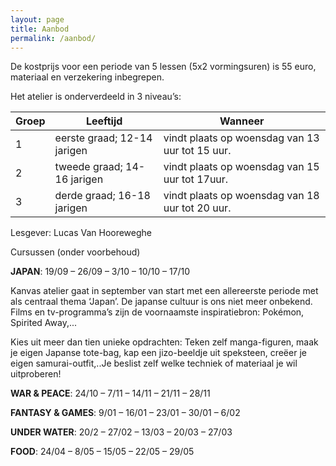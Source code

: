 ```yaml
---
layout: page
title: Aanbod
permalink: /aanbod/
---
```


De kostprijs voor een periode van 5 lessen (5x2 vormingsuren) is 55 euro, materiaal en verzekering inbegrepen.

Het atelier is onderverdeeld in 3 niveau’s:

Groep | Leeftijd | Wanneer 
------------ | ------------ | ------------- 
1 | eerste graad; 12-14 jarigen | vindt plaats op woensdag van 13 uur tot 15 uur. 
2 | tweede graad; 14-16 jarigen | vindt plaats op woensdag van 15 uur tot 17uur.
3 | derde graad; 16-18 jarigen | vindt plaats op woensdag van 18 uur tot 20 uur. 
 
Lesgever: Lucas Van Hooreweghe

Cursussen (onder voorbehoud)

**JAPAN**: 19/09 – 26/09 – 3/10 – 10/10 – 17/10

Kanvas atelier gaat in september van start met een allereerste periode met als centraal thema ‘Japan’.
De japanse cultuur is ons niet meer onbekend. Films en tv-programma’s zijn de voornaamste inspiratiebron: Pokémon, Spirited Away,...

Kies uit meer dan tien unieke opdrachten: Teken zelf manga-figuren, maak je eigen Japanse tote-bag, kap een jizo-beeldje uit speksteen, creëer je eigen samurai-outfit,..Je beslist zelf welke techniek of materiaal je wil uitproberen!


**WAR & PEACE**: 24/10 – 7/11 – 14/11 – 21/11 – 28/11

**FANTASY & GAMES**: 9/01 – 16/01 – 23/01 – 30/01 – 6/02

**UNDER WATER**: 20/2 – 27/02 – 13/03 – 20/03 – 27/03

**FOOD**: 24/04 – 8/05 – 15/05 – 22/05 – 29/05
